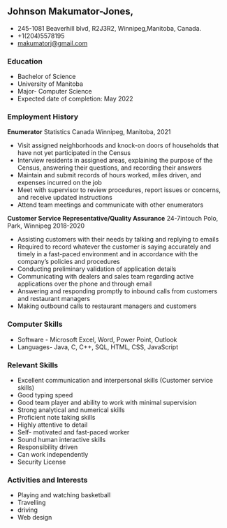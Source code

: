 ## Johnson Makumator-Jones,
- 245-1081 Beaverhill blvd,
R2J3R2,
Winnipeg,Manitoba, Canada.
- +1(204)5578195
- makumatorj@gmail.com
### Education
- Bachelor of Science
- University of Manitoba 
- Major- Computer Science
- Expected date of completion: May 2022
### Employment History
**Enumerator** 
Statistics Canada Winnipeg, Manitoba, 2021
-	Visit assigned neighborhoods and knock-on doors of households that have not yet
participated in the Census
-	Interview residents in assigned areas, explaining the purpose of the Census, answering
their questions, and recording their answers
-	Maintain and submit records of hours worked, miles driven, and expenses incurred on the job
-	Meet with supervisor to review procedures, report issues or concerns, and receive
updated instructions
-	Attend team meetings and communicate with other enumerators

**Customer Service Representative/Quality Assurance**
24-7intouch Polo, Park, Winnipeg 2018-2020
-	Assisting customers with their needs by talking and replying to emails
-	Required to record whatever the customer is saying accurately and timely in a fast-paced environment and in accordance with the company’s policies and procedures 
-	Conducting preliminary validation of application details
-	Communicating with dealers and sales team regarding active applications over the phone and through email
-	Answering and responding promptly to inbound calls from customers and restaurant managers
-	Making outbound calls to restaurant managers and customers
### Computer Skills
- Software - Microsoft Excel, Word, Power Point, Outlook
- Languages- Java, C, C++, SQL, HTML, CSS, JavaScript
### Relevant Skills
- Excellent communication and interpersonal skills (Customer service skills)
- Good typing speed
- Good team player and ability to work with minimal supervision
- Strong analytical and numerical skills
- Proficient note taking skills
- Highly attentive to detail
- Self- motivated and fast-paced worker
- Sound human interactive skills
- Responsibility driven
- Can work independently
- Security License
### Activities and Interests
-	Playing and watching basketball
-	Travelling
-	driving
-	Web design


